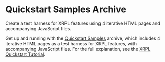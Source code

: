 # Quickstart Samples Archive

Create a test harness for XRPL features using 4 iterative HTML pages and accompanying JavaScript files.

Get up and running with the [Quickstart Samples](https://github.com/XRPLF/xrpl-dev-portal/tree/master/content/_code-samples/quickstart/js/quickstart.zip) archive, which includes 4 iterative HTML pages as a test harness for XRPL features, with accompanying JavaScript files. For the full explanation, see the [XRPL Quickstart Tutorial](https://xrpl.org/xrpl-quickstart.html).
